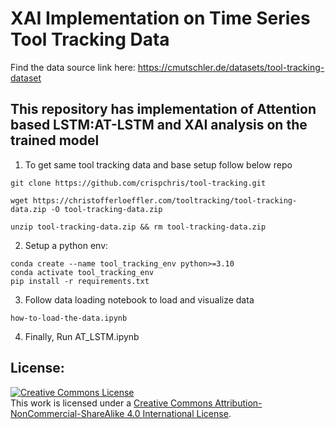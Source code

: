 # XAI Implementation on Time Series Tool Tracking Data

Find the data source link here: https://cmutschler.de/datasets/tool-tracking-dataset 

## This repository has implementation of Attention based LSTM:AT-LSTM and XAI analysis on the trained model

1. To get same tool tracking data and base setup follow below repo

```
git clone https://github.com/crispchris/tool-tracking.git

wget https://christofferloeffler.com/tooltracking/tool-tracking-data.zip -O tool-tracking-data.zip

unzip tool-tracking-data.zip && rm tool-tracking-data.zip

```

2. Setup a python env:
```
conda create --name tool_tracking_env python>=3.10
conda activate tool_tracking_env
pip install -r requirements.txt
```

3. Follow data loading notebook to load and visualize data
```
how-to-load-the-data.ipynb
```

4. Finally, Run AT_LSTM.ipynb


   

## License:
  
<a rel="license" href="http://creativecommons.org/licenses/by-nc-sa/4.0/"><img alt="Creative Commons License" style="border-width:0" src="https://i.creativecommons.org/l/by-nc-sa/4.0/88x31.png" /></a><br />This work is licensed under a <a rel="license" href="http://creativecommons.org/licenses/by-nc-sa/4.0/">Creative Commons Attribution-NonCommercial-ShareAlike 4.0 International License</a>.
